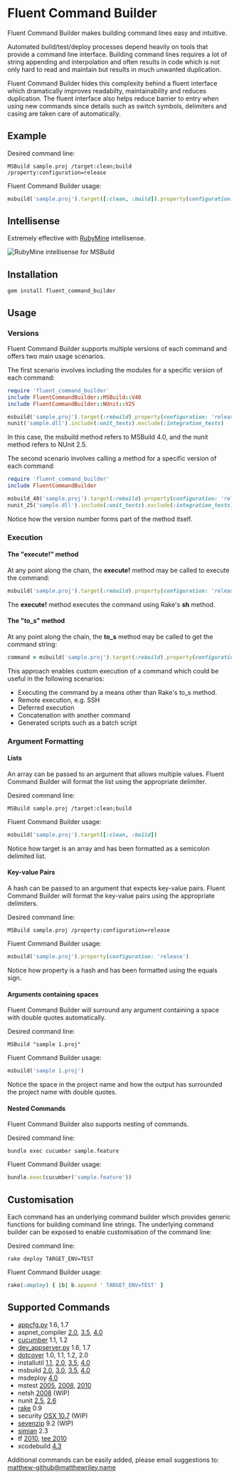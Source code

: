 # Fluent Command Builder

Fluent Command Builder makes building command lines easy and intuitive.

Automated build/test/deploy processes depend heavily on tools that provide a command line interface.
Building command lines requires a lot of string appending and interpolation and often results in code which is not only
hard to read and maintain but results in much unwanted duplication.

Fluent Command Builder hides this complexity behind a fluent interface which dramatically improves readabilty,
maintainability and reduces duplication. The fluent interface also helps reduce barrier to entry when using new
commands since details such as switch symbols, delimiters and casing are taken care of automatically.

## Example

Desired command line:

    MSBuild sample.proj /target:clean;build /property:configuration=release

Fluent Command Builder usage:

```ruby
msbuild('sample.proj').target([:clean, :build]).property(configuration: 'release')
```

## Intellisense

Extremely effective with [RubyMine](http://www.jetbrains.com/ruby/) intellisense.

![RubyMine intellisense for MSBuild](https://github.com/mattriley/fluent_command_builder/raw/master/images/msbuild_intellisense.png)

## Installation

    gem install fluent_command_builder

## Usage

### Versions

Fluent Command Builder supports multiple versions of each command and offers two main usage scenarios.

The first scenario involves including the modules for a specific version of each command:

```ruby
require 'fluent_command_builder'
include FluentCommandBuilder::MSBuild::V40
include FluentCommandBuilder::NUnit::V25

msbuild('sample.proj').target(:rebuild).property(configuration: 'release')
nunit('sample.dll').include(:unit_tests).exclude(:integration_tests)
```

In this case, the msbuild method refers to MSBuild 4.0, and the nunit method refers to NUnit 2.5.

The second scenario involves calling a method for a specific version of each command:

```ruby
require 'fluent_command_builder'
include FluentCommandBuilder

msbuild_40('sample.proj').target(:rebuild).property(configuration: 'release')
nunit_25('sample.dll').include(:unit_tests).exclude(:integration_tests)
```

Notice how the version number forms part of the method itself.

### Execution

#### The "execute!" method

At any point along the chain, the __execute!__ method may be called to execute the command:

```ruby
msbuild('sample.proj').target(:rebuild).property(configuration: 'release').execute!
```

The __execute!__ method executes the command using Rake's __sh__ method.

#### The "to_s" method

At any point along the chain, the __to_s__ method may be called to get the command string:

```ruby
command = msbuild('sample.proj').target(:rebuild).property(configuration: 'release').to_s
```

This approach enables custom execution of a command which could be useful in the following scenarios:

- Executing the command by a means other than Rake's to_s method.
- Remote execution, e.g. SSH
- Deferred execution
- Concatenation with another command
- Generated scripts such as a batch script

### Argument Formatting

#### Lists

An array can be passed to an argument that allows multiple values.
Fluent Command Builder will format the list using the appropriate delimiter.

Desired command line:

    MSBuild sample.proj /target:clean;build

Fluent Command Builder usage:

```ruby
msbuild('sample.proj').target([:clean, :build])
```

Notice how target is an array and has been formatted as a semicolon delimited list.

#### Key-value Pairs

A hash can be passed to an argument that expects key-value pairs.
Fluent Command Builder will format the key-value pairs using the appropriate delimiters.

Desired command line:

    MSBuild sample.proj /property:configuration=release

Fluent Command Builder usage:

```ruby
msbuild('sample.proj').property(configuration: 'release')
```

Notice how property is a hash and has been formatted using the equals sign.

#### Arguments containing spaces

Fluent Command Builder will surround any argument containing a space with double quotes automatically.

Desired command line:

    MSBuild "sample 1.proj"

Fluent Command Builder usage:

```ruby
msbuild('sample 1.proj')
```

Notice the space in the project name and how the output has surrounded the project name with double quotes.

#### Nested Commands

Fluent Command Builder also supports nesting of commands.

Desired command line:

    bundle exec cucumber sample.feature

Fluent Command Builder usage:

```ruby
bundle.exec(cucumber('sample.feature'))
```

## Customisation

Each command has an underlying command builder which provides generic functions for building command line strings.
The underlying command builder can be exposed to enable customisation of the command line:

Desired command line:

    rake deploy TARGET_ENV=TEST

Fluent Command Builder usage:

```ruby
rake(:deploy) { |b| b.append ' TARGET_ENV=TEST' }
```

## Supported Commands

- [appcfg.py] 1.6, 1.7
- aspnet_compiler [2.0][aspnet_compiler_20], [3.5][aspnet_compiler_35], [4.0][aspnet_compiler_40]
- [cucumber] 1.1, 1.2
- [dev_appserver.py] 1.6, 1.7
- [dotcover] 1.0, 1.1, 1.2, 2.0
- installutil [1.1][installutil_11], [2.0][installutil_20], [3.5][installutil_35], [4.0][installutil_40]
- msbuild [2.0][msbuild_20], [3.0][msbuild_30], [3.5][msbuild_35], [4.0][msbuild_40]
- msdeploy [4.0][msdeploy_40]
- mstest [2005][mstest_2005], [2008][mstest_2008], [2010][mstest_2010]
- netsh [2008][netsh_2008] (WIP)
- nunit [2.5][nunit_25], [2.6][nunit_26]
- [rake] 0.9
- security [OSX 10.7][security_osx_107] (WIP)
- [sevenzip] 9.2 (WIP)
- [simian] 2.3
- tf [2010][tf_2010], [tee 2010][tf_tee_2010]
- xcodebuild [4.3][xcodebuild_43]

Additional commands can be easily added, please email suggestions to: matthew-github@matthewriley.name

[appcfg.py]: https://developers.google.com/appengine/docs/python/tools/uploadinganapp
[aspnet_compiler_20]: http://msdn.microsoft.com/en-us/library/ms229863(v=vs.80).aspx
[aspnet_compiler_35]: http://msdn.microsoft.com/en-us/library/ms229863(v=vs.90).aspx
[aspnet_compiler_40]: http://msdn.microsoft.com/en-us/library/ms229863(v=vs.100).aspx
[cucumber]: http://http://cukes.info/
[dev_appserver.py]: https://developers.google.com/appengine/docs/python/tools/devserver
[dotcover]: http://www.jetbrains.com/dotcover/
[installutil_11]: http://msdn.microsoft.com/en-us/library/50614e95(v=vs.71).aspx
[installutil_20]: http://msdn.microsoft.com/en-us/library/50614e95(v=vs.80).aspx
[installutil_35]: http://msdn.microsoft.com/en-us/library/50614e95(v=vs.90).aspx
[installutil_40]: http://msdn.microsoft.com/en-us/library/50614e95(v=vs.100).aspx
[msbuild_20]: http://msdn.microsoft.com/en-us/library/0k6kkbsd(v=vs.80).aspx
[msbuild_30]: http://msdn.microsoft.com/en-us/library/0k6kkbsd(v=vs.85).aspx
[msbuild_35]: http://msdn.microsoft.com/en-us/library/0k6kkbsd(v=vs.90).aspx
[msbuild_40]: http://msdn.microsoft.com/en-us/library/0k6kkbsd(v=vs.100).aspx
[msdeploy_40]: http://technet.microsoft.com/en-us/library/dd569106(v=ws.10).aspx
[mstest_2005]: http://msdn.microsoft.com/en-us/library/ms182489(v=vs.80).aspx
[mstest_2008]: http://msdn.microsoft.com/en-us/library/ms182489(v=vs.90).aspx
[mstest_2010]: http://msdn.microsoft.com/en-us/library/ms182489(v=vs.100).aspx
[netsh_2008]: http://technet.microsoft.com/en-us/library/cc754516(v=ws.10).aspx
[nunit_25]: http://www.nunit.org/index.php?p=consoleCommandLine&r=2.5.10
[nunit_26]: http://www.nunit.org/index.php?p=consoleCommandLine&r=2.6
[rake]: http://docs.rubyrake.org/user_guide/chapter02.html
[security_osx_107]: https://developer.apple.com/library/mac/#documentation/Darwin/Reference/Manpages/man1/security.1.html
[sevenzip]: http://www.7-zip.org/
[simian]: http://www.harukizaemon.com/simian/
[tf_2010]: http://msdn.microsoft.com/en-us/library/z51z7zy0(v=vs.100).aspx
[tf_tee_2010]: http://msdn.microsoft.com/en-us/library/gg413282.aspx
[xcodebuild_43]: https://developer.apple.com/library/mac/#documentation/Darwin/Reference/ManPages/man1/xcodebuild.1.html